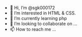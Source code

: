 - 👋 Hi, I’m @sgk000172
- 👀 I’m interested in HTML & CSS. 
- 🌱 I’m currently learning php
- 💞️ I’m looking to collaborate on ...
- 📫 How to reach me ...

<!---
sgk000172/sgk000172 is a ✨ special ✨ repository because its `README.md` (this file) appears on your GitHub profile.
You can click the Preview link to take a look at your changes.
--->
